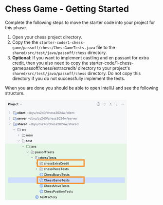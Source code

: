 # Chess Game - Getting Started

Complete the following steps to move the starter code into your project for this phase.

1. Open your chess project directory.
1. Copy the the `starter-code/1-chess-game/passoff/chess/ChessGameTests.java` file to the `shared/src/test/java/passoff/chess` directory.
1. **Optional**: If you want to implement castling and en passant for extra credit, then you also need to copy the starter-code/1-chess-gamepassoff/chess/extracredit/ directory to your project's `shared/src/test/java/passoff/chess` directory. Do not copy this directory if you do not successfully implement the tests.

When you are done you should be able to open IntelliJ and see the following structure.

![directory](directory.png)
